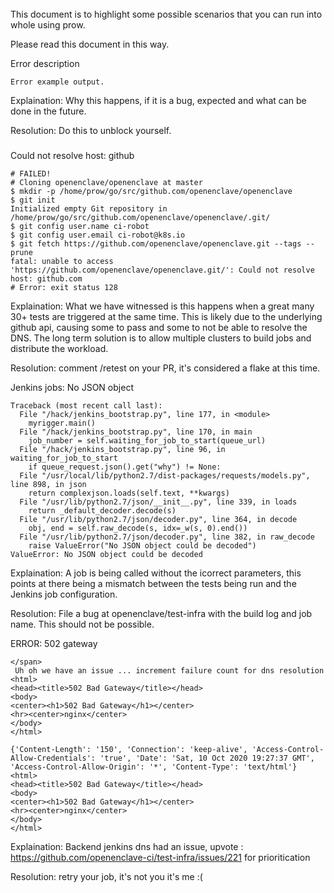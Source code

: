 ######
This document is to highlight some possible scenarios that you can run into whole using prow. 

Please read this document in this way.

Error description
```
Error example output.
```
Explaination: Why this happens, if it is a bug, expected and what can be done in the future.

Resolution: Do this to unblock yourself.


###
Could not resolve host: github

```
# FAILED!
# Cloning openenclave/openenclave at master
$ mkdir -p /home/prow/go/src/github.com/openenclave/openenclave
$ git init
Initialized empty Git repository in /home/prow/go/src/github.com/openenclave/openenclave/.git/
$ git config user.name ci-robot
$ git config user.email ci-robot@k8s.io
$ git fetch https://github.com/openenclave/openenclave.git --tags --prune
fatal: unable to access 'https://github.com/openenclave/openenclave.git/': Could not resolve host: github.com
# Error: exit status 128
```
Explaination: What we have witnessed is this happens when a great many 30+ tests are triggered at the same time. This is likely due to the underlying github api, causing some to pass and some to not be able to resolve the DNS. The long term solution is to allow multiple clusters to build jobs and distribute the workload.

Resolution: comment /retest on your PR, it's considered a flake at this time.

Jenkins jobs: No JSON object

```
Traceback (most recent call last):
  File "/hack/jenkins_bootstrap.py", line 177, in <module>
    myrigger.main()
  File "/hack/jenkins_bootstrap.py", line 170, in main
    job_number = self.waiting_for_job_to_start(queue_url)
  File "/hack/jenkins_bootstrap.py", line 96, in waiting_for_job_to_start
    if queue_request.json().get("why") != None:
  File "/usr/local/lib/python2.7/dist-packages/requests/models.py", line 898, in json
    return complexjson.loads(self.text, **kwargs)
  File "/usr/lib/python2.7/json/__init__.py", line 339, in loads
    return _default_decoder.decode(s)
  File "/usr/lib/python2.7/json/decoder.py", line 364, in decode
    obj, end = self.raw_decode(s, idx=_w(s, 0).end())
  File "/usr/lib/python2.7/json/decoder.py", line 382, in raw_decode
    raise ValueError("No JSON object could be decoded")
ValueError: No JSON object could be decoded
```
Explaination: A job is being called without the icorrect parameters, this points at there being a mismatch between the tests being run and the Jenkins job configuration.

Resolution: File a bug at openenclave/test-infra with the build log and job name. This should not be possible.

ERROR: 502 gateway

```
</span>
 Uh oh we have an issue ... increment failure count for dns resolution
<html>
<head><title>502 Bad Gateway</title></head>
<body>
<center><h1>502 Bad Gateway</h1></center>
<hr><center>nginx</center>
</body>
</html>

{'Content-Length': '150', 'Connection': 'keep-alive', 'Access-Control-Allow-Credentials': 'true', 'Date': 'Sat, 10 Oct 2020 19:27:37 GMT', 'Access-Control-Allow-Origin': '*', 'Content-Type': 'text/html'}
<html>
<head><title>502 Bad Gateway</title></head>
<body>
<center><h1>502 Bad Gateway</h1></center>
<hr><center>nginx</center>
</body>
</html>

```

Explaination: Backend jenkins dns had an issue, upvote : https://github.com/openenclave-ci/test-infra/issues/221 for prioritication

Resolution: retry your job, it's not you it's me :(